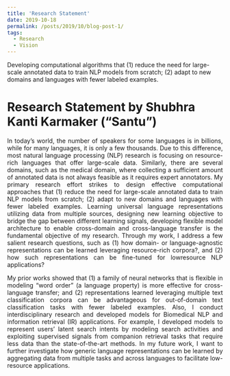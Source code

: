 ```yaml
---
title: 'Research Statement'
date: 2019-10-18
permalink: /posts/2019/10/blog-post-1/
tags:
  - Research
  - Vision
---
```


Developing computational algorithms that (1) reduce the need for large-scale annotated data to train NLP
models from scratch; (2) adapt to new domains and languages with fewer labeled examples.

Research Statement by Shubhra Kanti Karmaker (“Santu”)
======

<p align="justify">
In today’s world, the number of speakers for some languages is in billions, while for many languages, it is only a few thousands. Due to this difference, most natural language processing (NLP) research is focusing on resource-rich languages that offer large-scale data. Similarly, there are several domains, such as the medical domain, where collecting a sufficient amount of annotated data is not always feasible as it requires expert annotators. My primary research effort strikes to design effective computational approaches that (1) reduce the need for large-scale annotated data to train NLP models from scratch; (2) adapt to new domains and languages with fewer labeled examples. Learning universal language representations utilizing data from multiple sources, designing new learning objective to bridge the gap between different learning signals, developing flexible model architecture to enable cross-domain and cross-language transfer is the fundamental objective of my research. Through my work, I address a few salient research questions, such as (1) how domain- or language-agnostic representations can be learned leveraging resource-rich corpora?, and (2) how such representations can be fine-tuned for lowresource NLP applications?
</p>

<p align="justify">
My prior works showed that (1) a family of neural networks that is flexible in modeling “word order” (a language property) is more effective for cross-language transfer; and (2) representations learned leveraging multiple text classification corpora can be advantageous for out-of-domain text classification tasks with fewer labeled examples. Also, I conduct interdisciplinary research and developed models for Biomedical NLP and information retrieval (IR) applications. For example, I developed models to represent users’ latent search intents by modeling search activities and exploiting supervised signals from companion retrieval tasks that require less data than the state-of-the-art methods. In my future work, I want to further investigate how generic language representations can be learned by aggregating data from multiple tasks and across languages to facilitate low-resource applications. 
</p>

